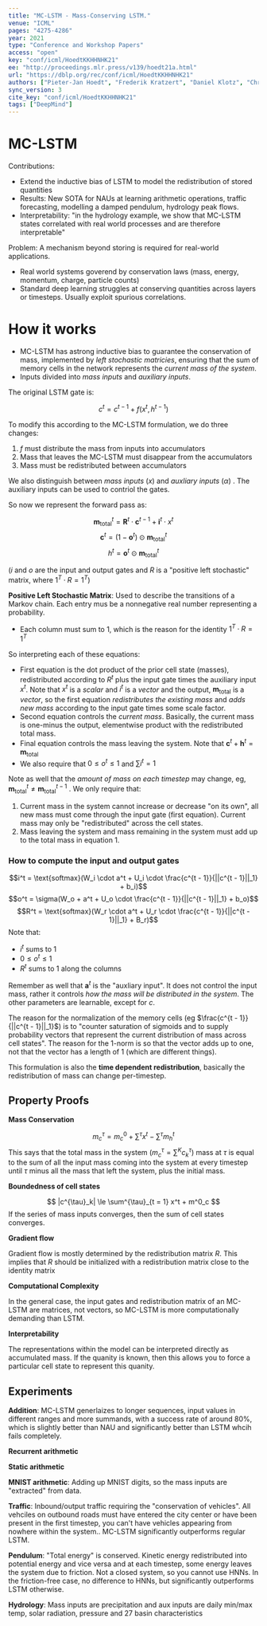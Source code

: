 ```yaml
---
title: "MC-LSTM - Mass-Conserving LSTM."
venue: "ICML"
pages: "4275-4286"
year: 2021
type: "Conference and Workshop Papers"
access: "open"
key: "conf/icml/HoedtKKHHNHK21"
ee: "http://proceedings.mlr.press/v139/hoedt21a.html"
url: "https://dblp.org/rec/conf/icml/HoedtKKHHNHK21"
authors: ["Pieter-Jan Hoedt", "Frederik Kratzert", "Daniel Klotz", "Christina Halmich", "Markus Holzleitner", "Grey Nearing", "Sepp Hochreiter", "G\u00fcnter Klambauer"]
sync_version: 3
cite_key: "conf/icml/HoedtKKHHNHK21"
tags: ["DeepMind"]
---
```


# MC-LSTM

Contributions:
* Extend the inductive bias of LSTM to model the redistribution of stored quantities
* Results: New SOTA for NAUs at learning arithmetic operations, traffic forecasting, modelling a damped pendulum, hydrology peak flows.
* Interpretability: "in the hydrology example, we show that MC-LSTM states correlated with real world processes and are therefore interpretable"


Problem: A mechanism beyond storing is required for real-world applications.

 - Real world systems goverend by conservation laws (mass, energy, momentum, charge, particle counts)
 - Standard deep learning struggles at conserving quantities across layers or timesteps. Usually exploit spurious correlations.

# How it works

* MC-LSTM has astrong inductive bias to guarantee the conservation of mass, implemented by *left stochastic matricies*, ensuring that the sum of memory cells in the network represents the *current mass of the system*.
* Inputs divided into *mass inputs* and *auxiliary inputs*.

The original LSTM gate is:

$$c^t = c^{t - 1} + f(x^t, h^{t - 1})$$

To modify this according to the MC-LSTM formulation, we do three changes:

1. $f$ must distribute the mass from inputs into accumulators
2. Mass that leaves the MC-LSTM must disappear from the accumulators
3. Mass must be redistributed between accumulators

We also distinguish between *mass inputs* ($x$) and *auxliary inputs* ($\alpha$) . The auxiliary inputs can be used to contriol the gates.

So now we represent the forward pass as:

$$\mathbf{m}^t_{\text{total}} = \mathbf{R}^t \cdot \mathbf{c}^{t - 1} + \mathbf{i}^t \cdot x^t$$
$$\mathbf{c}^t = (1 - \mathbf{o}^t) \odot \mathbf{m}^t_{\text{total}}$$
$$h^t = \mathbf{o}^t \odot \mathbf{m}^t_{\text{total}}$$

($i$ and $o$ are the input and output gates and $R$ is a "positive left stochastic" matrix, where $1^T \cdot R = 1^T$)

**Positive Left Stochastic Matrix**: Used to describe the transitions of a Markov chain. Each entry mus be a nonnegative real number representing a probability.

 - Each column must sum to 1, which is the reason for the identity $1^T \cdot R = 1^T$

So interpreting each of these equations:
 - First equation is the dot product of the prior cell state (masses), redistributed according to $R^t$ plus the input gate times the auxiliary input $x^t$. Note that $x^t$ is a *scalar* and $i^t$ is a *vector* and the output, $\mathbf{m}_{\text{total}}$ is a *vector*, so the first equation *redistributes the existing mass* and *adds new mass* according to the input gate times some scale factor.
 - Second equation controls the *current mass*. Basically, the current mass is one-minus the output, elementwise product with the redistributed total mass.
 - Final equation controls the mass leaving the system. Note that $\mathbf{c}^t + \mathbf{h}^t = \mathbf{m}_{\text{total}}$
 - We also require that $0 \le o^t \le 1$ and $\sum i^t = 1$

Note as well that the *amount of mass on each timestep* may change, eg, $\mathbf{m}_{\text{total}}^t \ne \mathbf{m}_{\text{total}}^{t - 1}$ . We only require that:

1. Current mass in the system cannot increase or decrease "on its own", all new mass must come through the input gate (first equation). Current mass may only be "redistributed" across the cell states.
2. Mass leaving the system and mass remaining in the system must add up to the total mass in equation 1.

### How to compute the input and output gates

$$i^t = \text{softmax}(W_i \cdot a^t + U_i \cdot \frac{c^{t - 1}}{||c^{t - 1}||_1} + b_i)$$
$$o^t = \sigma(W_o + a^t + U_o \cdot \frac{c^{t - 1}}{||c^{t - 1}||_1} + b_o)$$
$$R^t = \text{softmax}(W_r \cdot a^t + U_r \cdot \frac{c^{t - 1}}{||c^{t - 1}||_1} + B_r)$$
Note that:
 * $i^t$ sums to 1
 * $0 \le o^t \le 1$
 *  $R^t$ sums to 1 along the columns

Remember as well that $\mathbf{a}^t$ is the "auxliary input". It does not control the input mass, rather it controls *how the mass will be distributed in the system*. The other parameters are learnable, except for $c$.

The reason for the normalization of the memory cells (eg $\frac{c^{t - 1}}{||c^{t - 1}||_1}$) is to "counter saturation of sigmoids and to supply probability vectors that represent the current distribution of mass across cell states". The reason for the 1-norm is so that the vector adds up to one, not that the vector has a length of 1 (which are different things).

This formulation is also the **time dependent redistribution**, basically the redistribution of mass can change per-timestep.

## Property Proofs

**Mass Conservation**

$$
m^{\tau}_c = m^0_{c} + \sum^{\tau} x^t - \sum^{\tau} m^t_h
$$
This says that the total mass in the system ($m^{\tau}_c = \sum^K c^{\tau}_k$) mass at $\tau$ is equal to the sum of all the input mass coming into the system at every timestep until $\tau$ minus all the mass that left the system, plus the initial mass.

**Boundedness of cell states**

$$
|c^{\tau}_k| \le \sum^{\tau}_{t = 1} x^t + m^0_c
$$
If the series of mass inputs converges, then the sum of cell states converges.

**Gradient flow**

Gradient flow is mostly determined by the redistribution matrix $R$. This implies that $R$ should be initialized with a redistribution matrix close to the identity matrix

**Computational Complexity**

In the general case, the input gates and redistribution matrix of an MC-LSTM are matrices, not vectors, so MC-LSTM is more computationally demanding than LSTM.

**Interpretability**

The representations within the model can be interpreted directly as accumulated mass. If the quanity is known, then this allows you to force a particular cell state to represent this quanity.

## Experiments

**Addition**: MC-LSTM generlaizes to longer sequences, input values in different ranges and more summands, with a success rate of around 80\%, which is slightly better than NAU and significantly better than LSTM whcih fails completely.

**Recurrent arithmetic**

**Static arithmetic**

**MNIST arithmetic**: Adding up MNIST digits, so the mass inputs are "extracted" from data.

**Traffic**: Inbound/output traffic requiring the "conservation of vehicles". All vehciles on outbound roads must have entered the city center or have been present in the first timestep, you can't have vehicles appearing from nowhere within the system.. MC-LSTM significantly outperforms regular LSTM.

**Pendulum**: "Total energy" is conserved. Kinetic energy redistributed into potential energy and vice versa and at each timestep, some energy leaves the system due to friction. Not a closed system, so you cannot use HNNs. In the friction-free case, no difference to HNNs, but significantly outperforms LSTM otherwise.

**Hydrology**: Mass inputs are precipitation and aux inputs are daily min/max temp, solar radiation, pressure and 27 basin characteristics